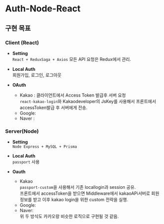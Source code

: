 # Auth-Node-React

## 구현 목표

### Client (React)

-   **Setting**  
    `React + ReduxSaga + Axios`
    모든 API 요청은 Redux에서 관리.

-   **Local Auth**  
    회원가입, 로그인, 로그아웃

-   **OAuth**
    -   Kakao : 클라이언트에서 Access Token 발급후 서버 요청  
        `react-kakao-login`와 Kakaodeveloper의 JsKey를 사용해서 프론트에서 accessToken발급 후 서버에게 전송.
    -   Google:
    -   Naver :

### Server(Node)

-   **Setting**  
    `Node Express + MySQL + Prisma`

-   **Local Auth**  
    `passport` 사용

-   **Oauth**
    -   Kakao  
        `passport-custom`을 사용해서 기존 locallogin과 session 공유.  
        프론트에서 accessToken을 받으면 Middleware에서 kakaoAPi서버로 회원 정보를 받고 이후 kakao login을 위한 custom 전략을 실행.
    -   Google:
    -   Naver:  
        위 두 방식도 카카오랑 비슷한 로직으로 구현될 것 같음.
